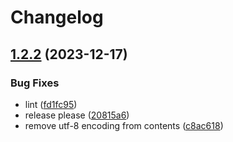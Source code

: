 # Changelog

## [1.2.2](https://github.com/NoamGaash/playwright-advanced-har/compare/v1.2.1...v1.2.2) (2023-12-17)


### Bug Fixes

* lint ([fd1fc95](https://github.com/NoamGaash/playwright-advanced-har/commit/fd1fc95cf2da4829854a021a192c59c1630bae59))
* release please ([20815a6](https://github.com/NoamGaash/playwright-advanced-har/commit/20815a6bb43ce5d95848a1a287e9b3d7b2427025))
* remove utf-8 encoding from contents ([c8ac618](https://github.com/NoamGaash/playwright-advanced-har/commit/c8ac6180418a5151e4808e629dab2805f3b1c6a9))

